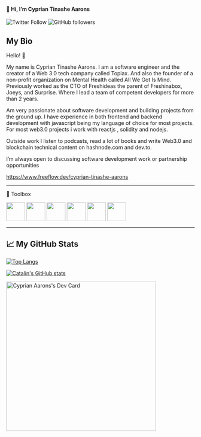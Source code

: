  #### 👋 Hi, I’m  Cyprian Tinashe Aarons
 
 ![Twitter Follow](https://img.shields.io/twitter/follow/cyprianaarons?style=social) ![GitHub followers](https://img.shields.io/github/followers/cypriantinasheaarons?style=social)
 
 ## My Bio
 
Hello! 🙂

My name is Cyprian Tinashe Aarons. I am a software engineer and the creator of a Web 3.0 tech company called Topiax. And also the founder of a non-profit organization on Mental Health called All We Got Is Mind. Previously worked as the CTO of Freshideas the parent of Freshinabox, Joeys, and Surprise. Where I lead a team of competent developers for more than 2 years.

Am very passionate about software development and building projects from the ground up. I have experience in both frontend and backend development with javascript being my language of choice for most projects. For most web3.0 projects i work with reactjs , solidity and nodejs.

Outside work I listen to podcasts, read a lot of books and write Web3.0 and blockchain technical content on hashnode.com and dev.to.

I’m always open to discussing software development work or partnership opportunities

https://www.freeflow.dev/cyprian-tinashe-aarons

---

🧰 Toolbox

<img src="https://cdn.worldvectorlogo.com/logos/nodejs-icon.svg"  width="50" height="50"/> 
<img src="https://cdn.worldvectorlogo.com/logos/mongodb-icon-1.svg"  width="50" height="50"/> 
<img src="https://cdn.worldvectorlogo.com/logos/react-2.svg" width="50" height="50"/> 
<img src="https://cdn.worldvectorlogo.com/logos/next-js.svg"  width="50" height="50"/> 
<img src="https://cdn.worldvectorlogo.com/logos/solidity.svg"  width="50" height="50"/> 
<img src="https://cdn.worldvectorlogo.com/logos/vue-js-1.svg"  width="50" height="50"/> 

---

## &#x1f4c8; My GitHub Stats

[![Top Langs](https://github-readme-stats.vercel.app/api/top-langs/?username=CyprianTinasheAarons&hide=java,html,css&theme=radical)](https://github.com/anuraghazra/github-readme-stats)

[![Catalin's GitHub stats](https://github-readme-stats.vercel.app/api?username=CyprianTinasheAarons&theme=radical)](https://github.com/cypriantinasheaarons/github-readme-stats)

<a href="https://app.daily.dev/CyprianKing2"><img src="https://api.daily.dev/devcards/73fe4af11d544cc598514ad7fcc58dc0.png?r=2mp" width="400" alt="Cyprian Aarons's Dev Card"/></a>
